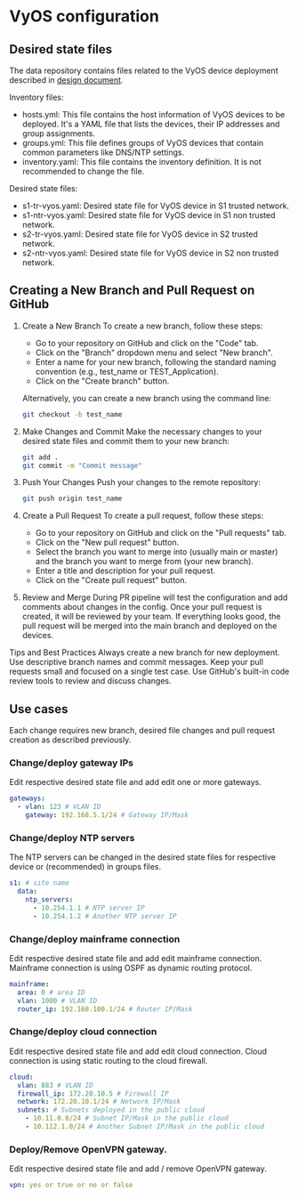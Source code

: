 # VyOS configuration

## Desired state files

The data repository contains files related to the VyOS device deployment described in [design document](DESIGN.md).

Inventory files:

* hosts.yml: This file contains the host information of VyOS devices to be deployed. It's a YAML file that lists the devices, their IP addresses and group assignments.
* groups.yml: This file defines groups of VyOS devices that contain common parameters like DNS/NTP settings.
* inventory.yaml: This file contains the inventory definition. It is not recommended to change the file.

Desired state files:

* s1-tr-vyos.yaml: Desired state file for VyOS device in S1 trusted network.
* s1-ntr-vyos.yaml: Desired state file for VyOS device in S1 non trusted network.
* s2-tr-vyos.yaml: Desired state file for VyOS device in S2 trusted network.
* s2-ntr-vyos.yaml: Desired state file for VyOS device in S2 non trusted network.

## Creating a New Branch and Pull Request on GitHub

1. Create a New Branch
   To create a new branch, follow these steps:

    * Go to your repository on GitHub and click on the "Code" tab.
    * Click on the "Branch" dropdown menu and select "New branch".
    * Enter a name for your new branch, following the standard naming convention (e.g., test_name or TEST_Application).
    * Click on the "Create branch" button.

    Alternatively, you can create a new branch using the command line:

    ```bash
    git checkout -b test_name
    ```

2. Make Changes and Commit
    Make the necessary changes to your desired state files and commit them to your new branch:

    ```bash
    git add .
    git commit -m "Commit message"
    ```

3. Push Your Changes
    Push your changes to the remote repository:

    ```bash
    git push origin test_name
    ```

4. Create a Pull Request
    To create a pull request, follow these steps:

    * Go to your repository on GitHub and click on the "Pull requests" tab.
    * Click on the "New pull request" button.
    * Select the branch you want to merge into (usually main or master) and the branch you want to merge from (your new branch).
    * Enter a title and description for your pull request.
    * Click on the "Create pull request" button.
5. Review and Merge
    During PR pipeline will test the configuration and add comments about changes in the config.
    Once your pull request is created, it will be reviewed by your team. If everything looks good, the pull request will be merged into the main branch
    and deployed on the devices.

Tips and Best Practices
Always create a new branch for new deployment.
Use descriptive branch names and commit messages.
Keep your pull requests small and focused on a single test case.
Use GitHub's built-in code review tools to review and discuss changes.

## Use cases

Each change requires new branch, desired file changes and pull request creation as described previously.

### Change/deploy gateway IPs

Edit respective desired state file and add edit one or more gateways.

```yaml
gateways:
  - vlan: 123 # VLAN ID
    gateway: 192.168.5.1/24 # Gateway IP/Mask
```

### Change/deploy NTP servers

The NTP servers can be changed in the desired state files for respective device or (recommended) in groups files.

```yaml
s1: # site name
  data:
    ntp_servers:
      - 10.254.1.1 # NTP server IP
      - 10.254.1.2 # Another NTP server IP
```

### Change/deploy mainframe connection

Edit respective desired state file and add edit mainframe connection.
Mainframe connection is using OSPF as dynamic routing protocol.

```yaml
mainframe:
  area: 0 # area ID
  vlan: 1000 # VLAN ID
  router_ip: 192.168.100.1/24 # Router IP/Mask
```

### Change/deploy cloud connection

Edit respective desired state file and add edit cloud connection.
Cloud connection is using static routing to the cloud firewall.

```yaml
cloud:
  vlan: 883 # VLAN ID
  firewall_ip: 172.20.10.5 # Firewall IP
  network: 172.20.10.1/24 # Network IP/Mask
  subnets: # Subnets deployed in the public cloud
    - 10.11.0.0/24 # Subnet IP/Mask in the public cloud
    - 10.112.1.0/24 # Another Subnet IP/Mask in the public cloud
```

### Deploy/Remove OpenVPN gateway.

Edit respective desired state file and add / remove OpenVPN gateway.

```yaml
vpn: yes or true or no or false
```
